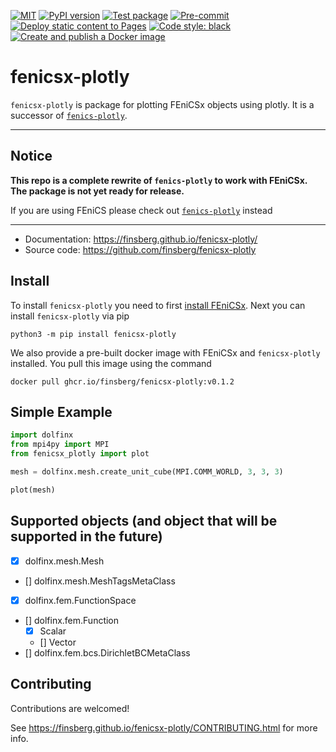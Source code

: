[![MIT](https://img.shields.io/github/license/finsberg/fenicsx-plotly)](https://github.com/finsberg/fenicsx-plotly/blob/main/LICENSE)
[![PyPI version](https://badge.fury.io/py/fenicsx-plotly.svg)](https://pypi.org/project/fenicsx-plotly/)
[![Test package](https://github.com/finsberg/fenicsx-plotly/actions/workflows/test_package_coverage.yml/badge.svg)](https://github.com/finsberg/fenicsx-plotly/actions/workflows/test_package_coverage.yml)
[![Pre-commit](https://github.com/finsberg/fenicsx-plotly/actions/workflows/pre-commit.yml/badge.svg)](https://github.com/finsberg/fenicsx-plotly/actions/workflows/pre-commit.yml)
[![Deploy static content to Pages](https://github.com/finsberg/fenicsx-plotly/actions/workflows/build_docs.yml/badge.svg)](https://github.com/finsberg/fenicsx-plotly/actions/workflows/build_docs.yml)
[![Code style: black](https://img.shields.io/badge/code%20style-black-000000.svg)](https://github.com/psf/black)
[![Create and publish a Docker image](https://github.com/finsberg/fenicsx-plotly/actions/workflows/docker-image.yml/badge.svg)](https://github.com/finsberg/fenicsx-plotly/pkgs/container/fenicsx-plotly)

# fenicsx-plotly

`fenicsx-plotly` is package for plotting FEniCSx objects using plotly. It is a successor of [`fenics-plotly`](https://github.com/finsberg/pulse).

---

## Notice

**This repo is a complete rewrite of `fenics-plotly` to work with FEniCSx. The package is not yet ready for release.**

If you are using FEniCS please check out [`fenics-plotly`](https://github.com/finsberg/fenics-plotly) instead

---

* Documentation: https://finsberg.github.io/fenicsx-plotly/
* Source code: https://github.com/finsberg/fenicsx-plotly

## Install

To install `fenicsx-plotly` you need to first [install FEniCSx](https://github.com/FEniCS/dolfinx#installation). Next you can install `fenicsx-plotly` via pip
```
python3 -m pip install fenicsx-plotly
```
We also provide a pre-built docker image with FEniCSx and `fenicsx-plotly` installed. You pull this image using the command
```
docker pull ghcr.io/finsberg/fenicsx-plotly:v0.1.2
```

## Simple Example
```python
import dolfinx
from mpi4py import MPI
from fenicsx_plotly import plot

mesh = dolfinx.mesh.create_unit_cube(MPI.COMM_WORLD, 3, 3, 3)

plot(mesh)
```

## Supported objects (and object that will be supported in the future)
- [x] dolfinx.mesh.Mesh
- [] dolfinx.mesh.MeshTagsMetaClass
- [x] dolfinx.fem.FunctionSpace
- [] dolfinx.fem.Function
    - [x] Scalar
    - [] Vector
- [] dolfinx.fem.bcs.DirichletBCMetaClass


## Contributing
Contributions are welcomed!

See https://finsberg.github.io/fenicsx-plotly/CONTRIBUTING.html for more info.
